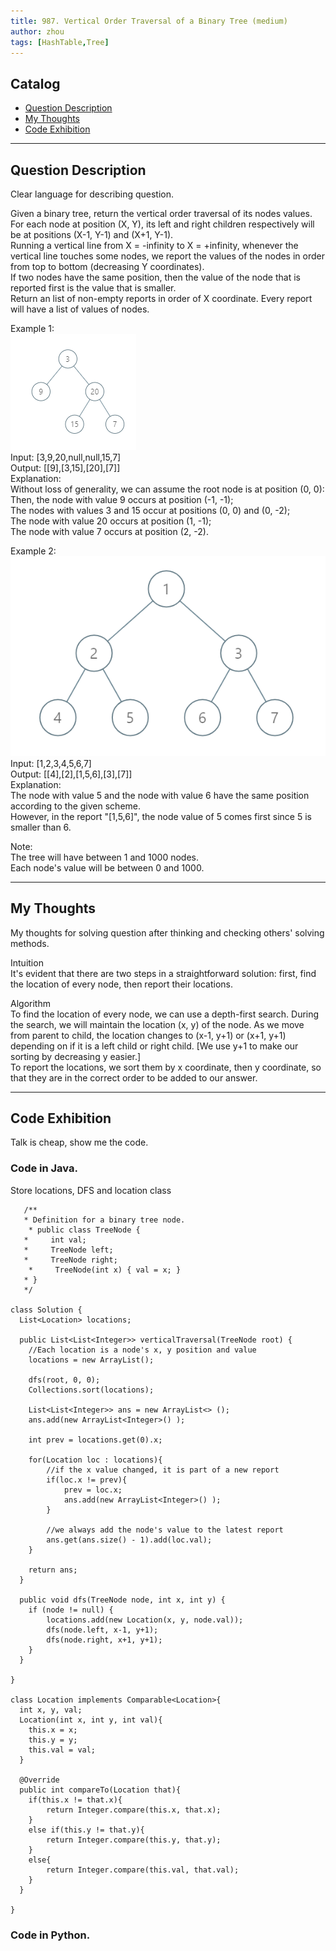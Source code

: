 ```yaml
---
title: 987. Vertical Order Traversal of a Binary Tree (medium)                  
author: zhou      
tags: [HashTable,Tree]          
---
```


       

## Catalog  
+ [Question Description](#partI)
+ [My Thoughts](#partII)
+ [Code Exhibition](#partIII)

----------------------------------

## Question Description
Clear language for describing question.    

Given a binary tree, return the vertical order traversal of its nodes values.     
For each node at position (X, Y), its left and right children respectively will be at positions (X-1, Y-1) and (X+1, Y-1).     
Running a vertical line from X = -infinity to X = +infinity, whenever the vertical line touches some nodes, we report the values of the nodes in order from top to bottom (decreasing Y coordinates).     
If two nodes have the same position, then the value of the node that is reported first is the value that is smaller.     
Return an list of non-empty reports in order of X coordinate.  Every report will have a list of values of nodes.      

Example 1:      
![Example 1](img/img987-0.png)           
Input: [3,9,20,null,null,15,7]   
Output: [[9],[3,15],[20],[7]]   
Explanation:     
Without loss of generality, we can assume the root node is at position (0, 0):   
Then, the node with value 9 occurs at position (-1, -1);    
The nodes with values 3 and 15 occur at positions (0, 0) and (0, -2);    
The node with value 20 occurs at position (1, -1);   
The node with value 7 occurs at position (2, -2).         

Example 2:     
![Example 2](img/img987-1.png)     
Input: [1,2,3,4,5,6,7]    
Output: [[4],[2],[1,5,6],[3],[7]]    
Explanation:     
The node with value 5 and the node with value 6 have the same position according to the given scheme.    
However, in the report "[1,5,6]", the node value of 5 comes first since 5 is smaller than 6.    

Note:    
The tree will have between 1 and 1000 nodes.    
Each node's value will be between 0 and 1000.     



----------------------------------

## My Thoughts
My thoughts for solving question after thinking and checking others' solving methods.        

Intuition    
It's evident that there are two steps in a straightforward solution: first, find the location of every node, then report their locations.      

Algorithm     
To find the location of every node, we can use a depth-first search. During the search, we will maintain the location (x, y) of the node. As we move from parent to child, the location changes to (x-1, y+1) or (x+1, y+1) depending on if it is a left child or right child. [We use y+1 to make our sorting by decreasing y easier.]     
To report the locations, we sort them by x coordinate, then y coordinate, so that they are in the correct order to be added to our answer.      







----------------------------------

## Code Exhibition
Talk is cheap, show me the code.    
### Code in Java.     
Store locations, DFS and location class    

       /**
       * Definition for a binary tree node.
        * public class TreeNode {
       *     int val;
       *     TreeNode left;
       *     TreeNode right;
        *     TreeNode(int x) { val = x; }
       * }
       */

    class Solution {
      List<Location> locations;
    
      public List<List<Integer>> verticalTraversal(TreeNode root) {
        //Each location is a node's x, y position and value
        locations = new ArrayList();
        
        dfs(root, 0, 0);
        Collections.sort(locations);
        
        List<List<Integer>> ans = new ArrayList<> ();
        ans.add(new ArrayList<Integer>() );
        
        int prev = locations.get(0).x;
        
        for(Location loc : locations){
            //if the x value changed, it is part of a new report
            if(loc.x != prev){
                prev = loc.x;
                ans.add(new ArrayList<Integer>() );
            }
            
            //we always add the node's value to the latest report
            ans.get(ans.size() - 1).add(loc.val);
        }
        
        return ans;
      }
    
      public void dfs(TreeNode node, int x, int y) {
        if (node != null) {
            locations.add(new Location(x, y, node.val));
            dfs(node.left, x-1, y+1);
            dfs(node.right, x+1, y+1);
        }
      }
    
    }

    class Location implements Comparable<Location>{
      int x, y, val;
      Location(int x, int y, int val){
        this.x = x;
        this.y = y;
        this.val = val;
      }
    
      @Override
      public int compareTo(Location that){
        if(this.x != that.x){
            return Integer.compare(this.x, that.x);
        }
        else if(this.y != that.y){
            return Integer.compare(this.y, that.y);
        }        
        else{
            return Integer.compare(this.val, that.val);
        }
      }
    
    }





### Code in Python.   




